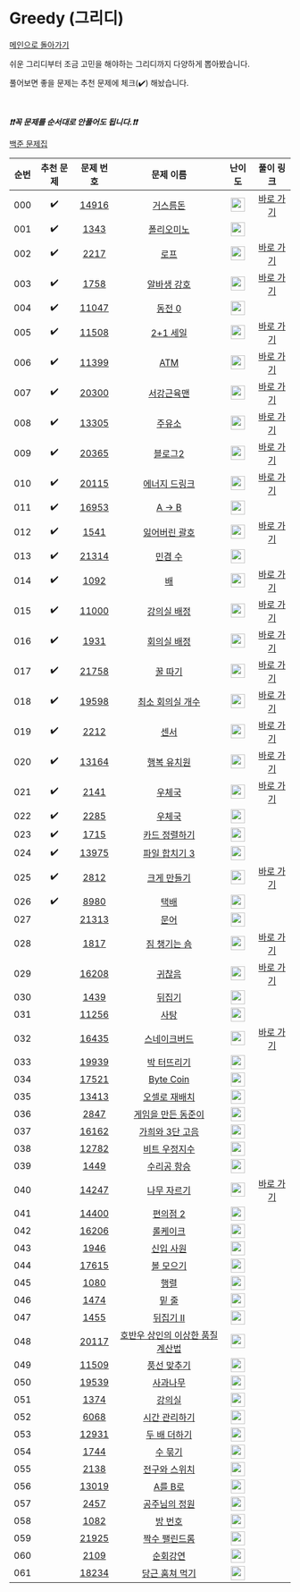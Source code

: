 # Greedy (그리디)

[메인으로 돌아가기](https://github.com/tony9402/baekjoon)

쉬운 그리디부터 조금 고민을 해야하는 그리디까지 다양하게 뽑아봤습니다.

풀어보면 좋을 문제는 추천 문제에 체크(:heavy_check_mark:) 해놨습니다.

<br>

***❗️❗️꼭 문제를 순서대로 안풀어도 됩니다.❗️❗️***

[백준 문제집](https://www.acmicpc.net/workbook/view/6833)


|순번|추천 문제|문제 번호|문제 이름|난이도|풀이 링크|
|:--:|:--:|:--:|:--:|:--:|:--:|
|000|:heavy_check_mark:|<a href="https://www.acmicpc.net/problem/14916" target="_blank">14916</a>|<a href="https://www.acmicpc.net/problem/14916" target="_blank">거스름돈</a>|<img height="25px" width="25px" src="https://static.solved.ac/tier_small/6.svg"/>|<a href="./../../solution/greedy/14916" target="_blank">바로 가기</a>|
|001|:heavy_check_mark:|<a href="https://www.acmicpc.net/problem/1343" target="_blank">1343</a>|<a href="https://www.acmicpc.net/problem/1343" target="_blank">폴리오미노</a>|<img height="25px" width="25px" src="https://static.solved.ac/tier_small/6.svg"/>||
|002|:heavy_check_mark:|<a href="https://www.acmicpc.net/problem/2217" target="_blank">2217</a>|<a href="https://www.acmicpc.net/problem/2217" target="_blank">로프</a>|<img height="25px" width="25px" src="https://static.solved.ac/tier_small/7.svg"/>|<a href="./../../solution/greedy/2217" target="_blank">바로 가기</a>|
|003|:heavy_check_mark:|<a href="https://www.acmicpc.net/problem/1758" target="_blank">1758</a>|<a href="https://www.acmicpc.net/problem/1758" target="_blank">알바생 강호</a>|<img height="25px" width="25px" src="https://static.solved.ac/tier_small/7.svg"/>|<a href="./../../solution/greedy/1758" target="_blank">바로 가기</a>|
|004|:heavy_check_mark:|<a href="https://www.acmicpc.net/problem/11047" target="_blank">11047</a>|<a href="https://www.acmicpc.net/problem/11047" target="_blank">동전 0</a>|<img height="25px" width="25px" src="https://static.solved.ac/tier_small/7.svg"/>||
|005|:heavy_check_mark:|<a href="https://www.acmicpc.net/problem/11508" target="_blank">11508</a>|<a href="https://www.acmicpc.net/problem/11508" target="_blank">2+1 세일</a>|<img height="25px" width="25px" src="https://static.solved.ac/tier_small/7.svg"/>|<a href="./../../solution/greedy/11508" target="_blank">바로 가기</a>|
|006|:heavy_check_mark:|<a href="https://www.acmicpc.net/problem/11399" target="_blank">11399</a>|<a href="https://www.acmicpc.net/problem/11399" target="_blank">ATM</a>|<img height="25px" width="25px" src="https://static.solved.ac/tier_small/7.svg"/>|<a href="./../../solution/greedy/11399" target="_blank">바로 가기</a>|
|007|:heavy_check_mark:|<a href="https://www.acmicpc.net/problem/20300" target="_blank">20300</a>|<a href="https://www.acmicpc.net/problem/20300" target="_blank">서강근육맨</a>|<img height="25px" width="25px" src="https://static.solved.ac/tier_small/8.svg"/>|<a href="./../../solution/greedy/20300" target="_blank">바로 가기</a>|
|008|:heavy_check_mark:|<a href="https://www.acmicpc.net/problem/13305" target="_blank">13305</a>|<a href="https://www.acmicpc.net/problem/13305" target="_blank">주유소</a>|<img height="25px" width="25px" src="https://static.solved.ac/tier_small/8.svg"/>|<a href="./../../solution/greedy/13305" target="_blank">바로 가기</a>|
|009|:heavy_check_mark:|<a href="https://www.acmicpc.net/problem/20365" target="_blank">20365</a>|<a href="https://www.acmicpc.net/problem/20365" target="_blank">블로그2</a>|<img height="25px" width="25px" src="https://static.solved.ac/tier_small/8.svg"/>|<a href="./../../solution/greedy/20365" target="_blank">바로 가기</a>|
|010|:heavy_check_mark:|<a href="https://www.acmicpc.net/problem/20115" target="_blank">20115</a>|<a href="https://www.acmicpc.net/problem/20115" target="_blank">에너지 드링크</a>|<img height="25px" width="25px" src="https://static.solved.ac/tier_small/8.svg"/>|<a href="./../../solution/greedy/20115" target="_blank">바로 가기</a>|
|011|:heavy_check_mark:|<a href="https://www.acmicpc.net/problem/16953" target="_blank">16953</a>|<a href="https://www.acmicpc.net/problem/16953" target="_blank">A → B</a>|<img height="25px" width="25px" src="https://static.solved.ac/tier_small/9.svg"/>||
|012|:heavy_check_mark:|<a href="https://www.acmicpc.net/problem/1541" target="_blank">1541</a>|<a href="https://www.acmicpc.net/problem/1541" target="_blank">잃어버린 괄호</a>|<img height="25px" width="25px" src="https://static.solved.ac/tier_small/9.svg"/>|<a href="./../../solution/greedy/1541" target="_blank">바로 가기</a>|
|013|:heavy_check_mark:|<a href="https://www.acmicpc.net/problem/21314" target="_blank">21314</a>|<a href="https://www.acmicpc.net/problem/21314" target="_blank">민겸 수</a>|<img height="25px" width="25px" src="https://static.solved.ac/tier_small/10.svg"/>||
|014|:heavy_check_mark:|<a href="https://www.acmicpc.net/problem/1092" target="_blank">1092</a>|<a href="https://www.acmicpc.net/problem/1092" target="_blank">배</a>|<img height="25px" width="25px" src="https://static.solved.ac/tier_small/11.svg"/>|<a href="./../../solution/greedy/1092" target="_blank">바로 가기</a>|
|015|:heavy_check_mark:|<a href="https://www.acmicpc.net/problem/11000" target="_blank">11000</a>|<a href="https://www.acmicpc.net/problem/11000" target="_blank">강의실 배정</a>|<img height="25px" width="25px" src="https://static.solved.ac/tier_small/11.svg"/>|<a href="./../../solution/greedy/11000" target="_blank">바로 가기</a>|
|016|:heavy_check_mark:|<a href="https://www.acmicpc.net/problem/1931" target="_blank">1931</a>|<a href="https://www.acmicpc.net/problem/1931" target="_blank">회의실 배정</a>|<img height="25px" width="25px" src="https://static.solved.ac/tier_small/11.svg"/>|<a href="./../../solution/greedy/1931" target="_blank">바로 가기</a>|
|017|:heavy_check_mark:|<a href="https://www.acmicpc.net/problem/21758" target="_blank">21758</a>|<a href="https://www.acmicpc.net/problem/21758" target="_blank">꿀 따기</a>|<img height="25px" width="25px" src="https://static.solved.ac/tier_small/11.svg"/>|<a href="./../../solution/greedy/21758" target="_blank">바로 가기</a>|
|018|:heavy_check_mark:|<a href="https://www.acmicpc.net/problem/19598" target="_blank">19598</a>|<a href="https://www.acmicpc.net/problem/19598" target="_blank">최소 회의실 개수</a>|<img height="25px" width="25px" src="https://static.solved.ac/tier_small/11.svg"/>|<a href="./../../solution/greedy/19598" target="_blank">바로 가기</a>|
|019|:heavy_check_mark:|<a href="https://www.acmicpc.net/problem/2212" target="_blank">2212</a>|<a href="https://www.acmicpc.net/problem/2212" target="_blank">센서</a>|<img height="25px" width="25px" src="https://static.solved.ac/tier_small/11.svg"/>|<a href="./../../solution/greedy/2212" target="_blank">바로 가기</a>|
|020|:heavy_check_mark:|<a href="https://www.acmicpc.net/problem/13164" target="_blank">13164</a>|<a href="https://www.acmicpc.net/problem/13164" target="_blank">행복 유치원</a>|<img height="25px" width="25px" src="https://static.solved.ac/tier_small/11.svg"/>|<a href="./../../solution/greedy/13164" target="_blank">바로 가기</a>|
|021|:heavy_check_mark:|<a href="https://www.acmicpc.net/problem/2141" target="_blank">2141</a>|<a href="https://www.acmicpc.net/problem/2141" target="_blank">우체국</a>|<img height="25px" width="25px" src="https://static.solved.ac/tier_small/12.svg"/>|<a href="./../../solution/greedy/2141" target="_blank">바로 가기</a>|
|022|:heavy_check_mark:|<a href="https://www.acmicpc.net/problem/2285" target="_blank">2285</a>|<a href="https://www.acmicpc.net/problem/2285" target="_blank">우체국</a>|<img height="25px" width="25px" src="https://static.solved.ac/tier_small/12.svg"/>||
|023|:heavy_check_mark:|<a href="https://www.acmicpc.net/problem/1715" target="_blank">1715</a>|<a href="https://www.acmicpc.net/problem/1715" target="_blank">카드 정렬하기</a>|<img height="25px" width="25px" src="https://static.solved.ac/tier_small/12.svg"/>||
|024|:heavy_check_mark:|<a href="https://www.acmicpc.net/problem/13975" target="_blank">13975</a>|<a href="https://www.acmicpc.net/problem/13975" target="_blank">파일 합치기 3</a>|<img height="25px" width="25px" src="https://static.solved.ac/tier_small/12.svg"/>||
|025|:heavy_check_mark:|<a href="https://www.acmicpc.net/problem/2812" target="_blank">2812</a>|<a href="https://www.acmicpc.net/problem/2812" target="_blank">크게 만들기</a>|<img height="25px" width="25px" src="https://static.solved.ac/tier_small/13.svg"/>|<a href="./../../solution/greedy/2812" target="_blank">바로 가기</a>|
|026|:heavy_check_mark:|<a href="https://www.acmicpc.net/problem/8980" target="_blank">8980</a>|<a href="https://www.acmicpc.net/problem/8980" target="_blank">택배</a>|<img height="25px" width="25px" src="https://static.solved.ac/tier_small/14.svg"/>||
|027||<a href="https://www.acmicpc.net/problem/21313" target="_blank">21313</a>|<a href="https://www.acmicpc.net/problem/21313" target="_blank">문어</a>|<img height="25px" width="25px" src="https://static.solved.ac/tier_small/4.svg"/>||
|028||<a href="https://www.acmicpc.net/problem/1817" target="_blank">1817</a>|<a href="https://www.acmicpc.net/problem/1817" target="_blank">짐 챙기는 숌</a>|<img height="25px" width="25px" src="https://static.solved.ac/tier_small/6.svg"/>|<a href="./../../solution/greedy/1817" target="_blank">바로 가기</a>|
|029||<a href="https://www.acmicpc.net/problem/16208" target="_blank">16208</a>|<a href="https://www.acmicpc.net/problem/16208" target="_blank">귀찮음</a>|<img height="25px" width="25px" src="https://static.solved.ac/tier_small/6.svg"/>|<a href="./../../solution/greedy/16208" target="_blank">바로 가기</a>|
|030||<a href="https://www.acmicpc.net/problem/1439" target="_blank">1439</a>|<a href="https://www.acmicpc.net/problem/1439" target="_blank">뒤집기</a>|<img height="25px" width="25px" src="https://static.solved.ac/tier_small/6.svg"/>||
|031||<a href="https://www.acmicpc.net/problem/11256" target="_blank">11256</a>|<a href="https://www.acmicpc.net/problem/11256" target="_blank">사탕</a>|<img height="25px" width="25px" src="https://static.solved.ac/tier_small/6.svg"/>||
|032||<a href="https://www.acmicpc.net/problem/16435" target="_blank">16435</a>|<a href="https://www.acmicpc.net/problem/16435" target="_blank">스네이크버드</a>|<img height="25px" width="25px" src="https://static.solved.ac/tier_small/6.svg"/>|<a href="./../../solution/greedy/16435" target="_blank">바로 가기</a>|
|033||<a href="https://www.acmicpc.net/problem/19939" target="_blank">19939</a>|<a href="https://www.acmicpc.net/problem/19939" target="_blank">박 터뜨리기</a>|<img height="25px" width="25px" src="https://static.solved.ac/tier_small/7.svg"/>||
|034||<a href="https://www.acmicpc.net/problem/17521" target="_blank">17521</a>|<a href="https://www.acmicpc.net/problem/17521" target="_blank">Byte Coin</a>|<img height="25px" width="25px" src="https://static.solved.ac/tier_small/7.svg"/>||
|035||<a href="https://www.acmicpc.net/problem/13413" target="_blank">13413</a>|<a href="https://www.acmicpc.net/problem/13413" target="_blank">오셀로 재배치</a>|<img height="25px" width="25px" src="https://static.solved.ac/tier_small/7.svg"/>||
|036||<a href="https://www.acmicpc.net/problem/2847" target="_blank">2847</a>|<a href="https://www.acmicpc.net/problem/2847" target="_blank">게임을 만든 동준이</a>|<img height="25px" width="25px" src="https://static.solved.ac/tier_small/7.svg"/>||
|037||<a href="https://www.acmicpc.net/problem/16162" target="_blank">16162</a>|<a href="https://www.acmicpc.net/problem/16162" target="_blank">가희와 3단 고음</a>|<img height="25px" width="25px" src="https://static.solved.ac/tier_small/7.svg"/>||
|038||<a href="https://www.acmicpc.net/problem/12782" target="_blank">12782</a>|<a href="https://www.acmicpc.net/problem/12782" target="_blank">비트 우정지수</a>|<img height="25px" width="25px" src="https://static.solved.ac/tier_small/7.svg"/>||
|039||<a href="https://www.acmicpc.net/problem/1449" target="_blank">1449</a>|<a href="https://www.acmicpc.net/problem/1449" target="_blank">수리공 항승</a>|<img height="25px" width="25px" src="https://static.solved.ac/tier_small/8.svg"/>||
|040||<a href="https://www.acmicpc.net/problem/14247" target="_blank">14247</a>|<a href="https://www.acmicpc.net/problem/14247" target="_blank">나무 자르기</a>|<img height="25px" width="25px" src="https://static.solved.ac/tier_small/9.svg"/>|<a href="./../../solution/greedy/14247" target="_blank">바로 가기</a>|
|041||<a href="https://www.acmicpc.net/problem/14400" target="_blank">14400</a>|<a href="https://www.acmicpc.net/problem/14400" target="_blank">편의점 2</a>|<img height="25px" width="25px" src="https://static.solved.ac/tier_small/9.svg"/>||
|042||<a href="https://www.acmicpc.net/problem/16206" target="_blank">16206</a>|<a href="https://www.acmicpc.net/problem/16206" target="_blank">롤케이크</a>|<img height="25px" width="25px" src="https://static.solved.ac/tier_small/10.svg"/>||
|043||<a href="https://www.acmicpc.net/problem/1946" target="_blank">1946</a>|<a href="https://www.acmicpc.net/problem/1946" target="_blank">신입 사원</a>|<img height="25px" width="25px" src="https://static.solved.ac/tier_small/10.svg"/>||
|044||<a href="https://www.acmicpc.net/problem/17615" target="_blank">17615</a>|<a href="https://www.acmicpc.net/problem/17615" target="_blank">볼 모으기</a>|<img height="25px" width="25px" src="https://static.solved.ac/tier_small/10.svg"/>||
|045||<a href="https://www.acmicpc.net/problem/1080" target="_blank">1080</a>|<a href="https://www.acmicpc.net/problem/1080" target="_blank">행렬</a>|<img height="25px" width="25px" src="https://static.solved.ac/tier_small/10.svg"/>||
|046||<a href="https://www.acmicpc.net/problem/1474" target="_blank">1474</a>|<a href="https://www.acmicpc.net/problem/1474" target="_blank">밑 줄</a>|<img height="25px" width="25px" src="https://static.solved.ac/tier_small/10.svg"/>||
|047||<a href="https://www.acmicpc.net/problem/1455" target="_blank">1455</a>|<a href="https://www.acmicpc.net/problem/1455" target="_blank">뒤집기 II</a>|<img height="25px" width="25px" src="https://static.solved.ac/tier_small/10.svg"/>||
|048||<a href="https://www.acmicpc.net/problem/20117" target="_blank">20117</a>|<a href="https://www.acmicpc.net/problem/20117" target="_blank">호반우 상인의 이상한 품질 계산법</a>|<img height="25px" width="25px" src="https://static.solved.ac/tier_small/10.svg"/>||
|049||<a href="https://www.acmicpc.net/problem/11509" target="_blank">11509</a>|<a href="https://www.acmicpc.net/problem/11509" target="_blank">풍선 맞추기</a>|<img height="25px" width="25px" src="https://static.solved.ac/tier_small/11.svg"/>||
|050||<a href="https://www.acmicpc.net/problem/19539" target="_blank">19539</a>|<a href="https://www.acmicpc.net/problem/19539" target="_blank">사과나무</a>|<img height="25px" width="25px" src="https://static.solved.ac/tier_small/11.svg"/>||
|051||<a href="https://www.acmicpc.net/problem/1374" target="_blank">1374</a>|<a href="https://www.acmicpc.net/problem/1374" target="_blank">강의실</a>|<img height="25px" width="25px" src="https://static.solved.ac/tier_small/11.svg"/>||
|052||<a href="https://www.acmicpc.net/problem/6068" target="_blank">6068</a>|<a href="https://www.acmicpc.net/problem/6068" target="_blank">시간 관리하기</a>|<img height="25px" width="25px" src="https://static.solved.ac/tier_small/11.svg"/>||
|053||<a href="https://www.acmicpc.net/problem/12931" target="_blank">12931</a>|<a href="https://www.acmicpc.net/problem/12931" target="_blank">두 배 더하기</a>|<img height="25px" width="25px" src="https://static.solved.ac/tier_small/11.svg"/>||
|054||<a href="https://www.acmicpc.net/problem/1744" target="_blank">1744</a>|<a href="https://www.acmicpc.net/problem/1744" target="_blank">수 묶기</a>|<img height="25px" width="25px" src="https://static.solved.ac/tier_small/12.svg"/>||
|055||<a href="https://www.acmicpc.net/problem/2138" target="_blank">2138</a>|<a href="https://www.acmicpc.net/problem/2138" target="_blank">전구와 스위치</a>|<img height="25px" width="25px" src="https://static.solved.ac/tier_small/12.svg"/>||
|056||<a href="https://www.acmicpc.net/problem/13019" target="_blank">13019</a>|<a href="https://www.acmicpc.net/problem/13019" target="_blank">A를 B로</a>|<img height="25px" width="25px" src="https://static.solved.ac/tier_small/12.svg"/>||
|057||<a href="https://www.acmicpc.net/problem/2457" target="_blank">2457</a>|<a href="https://www.acmicpc.net/problem/2457" target="_blank">공주님의 정원</a>|<img height="25px" width="25px" src="https://static.solved.ac/tier_small/13.svg"/>||
|058||<a href="https://www.acmicpc.net/problem/1082" target="_blank">1082</a>|<a href="https://www.acmicpc.net/problem/1082" target="_blank">방 번호</a>|<img height="25px" width="25px" src="https://static.solved.ac/tier_small/13.svg"/>||
|059||<a href="https://www.acmicpc.net/problem/21925" target="_blank">21925</a>|<a href="https://www.acmicpc.net/problem/21925" target="_blank">짝수 팰린드롬</a>|<img height="25px" width="25px" src="https://static.solved.ac/tier_small/13.svg"/>||
|060||<a href="https://www.acmicpc.net/problem/2109" target="_blank">2109</a>|<a href="https://www.acmicpc.net/problem/2109" target="_blank">순회강연</a>|<img height="25px" width="25px" src="https://static.solved.ac/tier_small/13.svg"/>||
|061||<a href="https://www.acmicpc.net/problem/18234" target="_blank">18234</a>|<a href="https://www.acmicpc.net/problem/18234" target="_blank">당근 훔쳐 먹기</a>|<img height="25px" width="25px" src="https://static.solved.ac/tier_small/13.svg"/>||